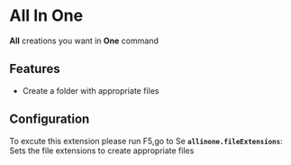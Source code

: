 # All In One

**All** creations you want in **One** command

## Features

- Create a folder with appropriate files 

## Configuration
To excute this extension please run F5,go to Se
**`allinone.fileExtensions`**: Sets the file extensions to create appropriate files 

